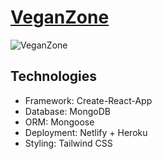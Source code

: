 # [VeganZone](https://veganzone.netlify.app/)
![VeganZone](https://www.darwinbalino.com/_next/image?url=%2F_next%2Fstatic%2Fimage%2Fpublic%2Fsocial.04a11d320a74b319193f3f14ffca7749.png&w=828&q=75)
## Technologies
- Framework: Create-React-App
- Database: MongoDB
- ORM: Mongoose
- Deployment: Netlify + Heroku
- Styling: Tailwind CSS


